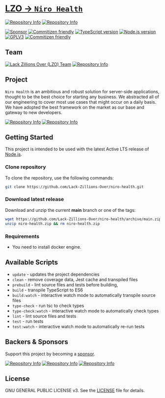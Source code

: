 # [LZO -> `Niro Health`](https://github.com/Lack-Zillions-Over)

[![Repository Info][repo-badge-maintenance]][repo-link]
[![Repository Info][repo-badge-version]][repo-link]

[![Sponsor][sponsor-badge]][sponsor]
[![Commitizen friendly][commitizen-badge]][commitizen]
[![TypeScript version][ts-badge]][typescript-4-6]
[![Node.js version][nodejs-badge]][nodejs]
[![GPLV3][license-badge]][license]
[![Commitizen friendly][commitizen-badge]][commitizen]

## Team

[![Lack Zillions Over (LZO) Team][lzo-badge]][sponsor]
[![Repository Info][repo-badge-sponsors]][repo-link]

## Project

`Niro Health` is an ambitious and robust solution for server-side applications, thought to be the best choice for starting any business. We abstracted all of our engineering to cover most use cases that might occur on a daily basis. We have adopted the best framework on the market as our base and gateway to new developers.

[![Repository Info][repo-badge-downloads]][repo-link]
[![Repository Info][repo-badge-size]][repo-link]

## Getting Started

This project is intended to be used with the latest Active LTS release of [Node.js][nodejs].

### Clone repository

To clone the repository, use the following commands:

```sh
git clone https://github.com/Lack-Zillions-Over/niro-health.git
```

### Download latest release

Download and unzip the current **main** branch or one of the tags:

```sh
wget https://github.com/Lack-Zillions-Over/niro-health/archive/main.zip -O niro-health.zip
unzip niro-health.zip && rm niro-health.zip
```

### Requirements

- You need to install docker engine.

## Available Scripts

- `update` - updates the project dependencies
- `clean` - remove coverage data, Jest cache and transpiled files
- `prebuild` - lint source files and tests before building,
- `build` - transpile TypeScript to ES6
- `build:watch` - interactive watch mode to automatically transpile source files
- `type-check` - run tsc to check types
- `type-check:watch` - interactive watch mode to automatically check types
- `lint` - lint source files and tests
- `test` - run tests
- `test:watch` - interactive watch mode to automatically re-run tests

## Backers & Sponsors

Support this project by becoming a [sponsor][sponsor].

[![Repository Info][repo-badge-issues]][repo-link]
[![Repository Info][repo-badge-forks]][repo-link]
[![Repository Info][repo-badge-stars]][repo-link]

## License

GNU GENERAL PUBLIC LICENSE v3. See the [LICENSE](https://github.com/Lack-Zillions-Over/niro-health/blob/main/LICENSE) file for details.

[commitizen-badge]: https://img.shields.io/badge/commitizen-friendly-brightgreen.svg
[commitizen]: http://commitizen.github.io/cz-cli/
[ts-badge]: https://img.shields.io/badge/TypeScript-4.6-blue.svg
[nodejs-badge]: https://img.shields.io/badge/Node.js->=%2016.15-blue.svg
[nodejs]: https://nodejs.org/dist/latest-v16.x/docs/api/
[typescript-4-6]: https://devblogs.microsoft.com/typescript/announcing-typescript-4-6/
[license-badge]: https://img.shields.io/badge/license-GPLV3-blue.svg
[license]: https://github.com/Lack-Zillions-Over/niro-health/blob/main/LICENSE
[sponsor-badge]: https://img.shields.io/badge/♥-Sponsor-fc0fb5.svg
[sponsor]: https://github.com/sponsors/guilhermesantos001
[lzo-badge]: https://img.shields.io/badge/Lack%20Zillions%20Over%20(LZO)-Engineering%20Team-fc0fb5.svg?color=blue&logo=Crowdsource&logoColor=white&style=for-the-badge
[repo-link]: https://github.com/Lack-Zillions-Over/niro-health
[repo-badge-version]: https://img.shields.io/github/package-json/v/Lack-Zillions-Over/niro-health?color=green&logo=git&logoColor=green&style=for-the-badge
[repo-badge-size]: https://img.shields.io/github/languages/code-size/Lack-Zillions-Over/niro-health?color=red&logo=github&logoColor=red&style=for-the-badge
[repo-badge-downloads]: https://img.shields.io/github/downloads/Lack-Zillions-Over/niro-health/total?color=red&logo=github&logoColor=red&style=for-the-badge
[repo-badge-sponsors]: https://img.shields.io/github/sponsors/Lack-Zillions-Over?label=SPONSORS%20%28LZO%29&logo=github&logoColor=green&style=for-the-badge
[repo-badge-issues]: https://img.shields.io/github/issues/Lack-Zillions-Over/niro-health?color=red&logo=git&style=for-the-badge
[repo-badge-forks]: https://img.shields.io/github/forks/Lack-Zillions-Over/niro-health?color=green&logo=git&logoColor=green&style=for-the-badge
[repo-badge-stars]: https://img.shields.io/github/stars/Lack-Zillions-Over/niro-health?color=green&logo=git&logoColor=green&style=for-the-badge
[repo-badge-maintenance]: https://img.shields.io/maintenance/yes/2022?logo=github&logoColor=green&style=for-the-badge
